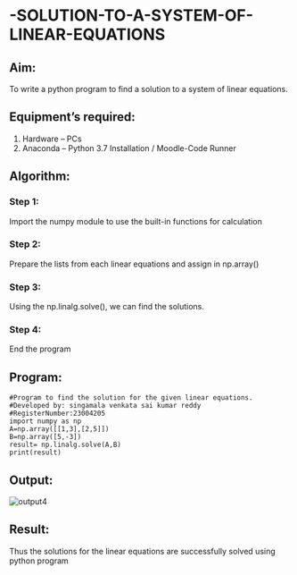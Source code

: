 # -SOLUTION-TO-A-SYSTEM-OF-LINEAR-EQUATIONS
## Aim:
To write a python program to find a solution to a system of linear equations.
## Equipment’s required:
1. 	Hardware – PCs
2. 	Anaconda – Python 3.7 Installation / Moodle-Code Runner
## Algorithm:
### Step 1: 
Import the numpy module to use the built-in functions for calculation
### Step 2: 
Prepare the lists from each linear equations and assign in np.array()
### Step 3: 
Using the np.linalg.solve(), we can find the solutions.
### Step 4: 
End the program
## Program:
```
#Program to find the solution for the given linear equations.
#Developed by: singamala venkata sai kumar reddy
#RegisterNumber:23004205
import numpy as np
A=np.array([[1,3],[2,5]])
B=np.array([5,-3])
result= np.linalg.solve(A,B)
print(result)
```
## Output:
![output4](https://github.com/23004205/-SOLUTION-TO-A-SYSTEM-OF-LINEAR-EQUATIONS/assets/138971114/e4520f97-79e3-4aa5-9a4d-ecfe7fbb6e2b)

## Result: 
Thus the solutions for the linear equations are successfully solved using python program

